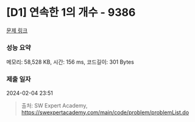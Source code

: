 # [D1] 연속한 1의 개수 - 9386 

[문제 링크](https://swexpertacademy.com/main/code/problem/problemDetail.do?contestProbId=AXALDUIq97oDFASI) 

### 성능 요약

메모리: 58,528 KB, 시간: 156 ms, 코드길이: 301 Bytes

### 제출 일자

2024-02-04 23:51



> 출처: SW Expert Academy, https://swexpertacademy.com/main/code/problem/problemList.do